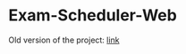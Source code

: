 # Exam-Scheduler-Web

Old version of the project: [link](https://github.com/TechnionYearlyProject/Exam-Scheduler)
